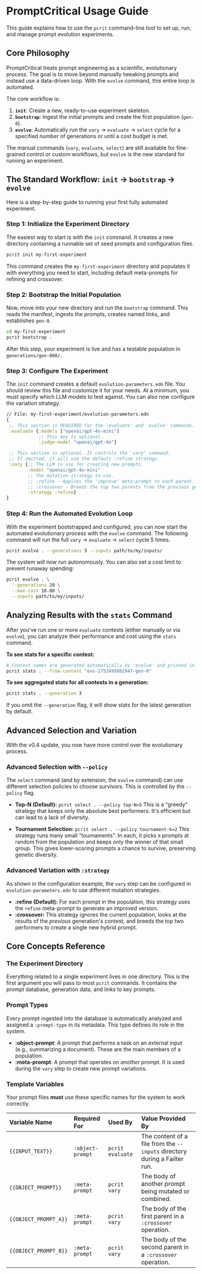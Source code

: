 # PromptCritical Usage Guide

This guide explains how to use the `pcrit` command-line tool to set up, run, and manage prompt evolution experiments.

## Core Philosophy

PromptCritical treats prompt engineering as a scientific, evolutionary process. The goal is to move beyond manually tweaking prompts and instead use a data-driven loop. With the `evolve` command, this entire loop is automated.

The core workflow is:
1.  **`init`**: Create a new, ready-to-use experiment skeleton.
2.  **`bootstrap`**: Ingest the initial prompts and create the first population (`gen-0`).
3.  **`evolve`**: Automatically run the `vary` → `evaluate` → `select` cycle for a specified number of generations or until a cost budget is met.

The manual commands (`vary`, `evaluate`, `select`) are still available for fine-grained control or custom workflows, but `evolve` is the new standard for running an experiment.

## The Standard Workflow: `init` → `bootstrap` → `evolve`

Here is a step-by-step guide to running your first fully automated experiment.

### Step 1: Initialize the Experiment Directory

The easiest way to start is with the `init` command. It creates a new directory containing a runnable set of seed prompts and configuration files.

```bash
pcrit init my-first-experiment
```

This command creates the `my-first-experiment` directory and populates it with everything you need to start, including default meta-prompts for refining and crossover.

### Step 2: Bootstrap the Initial Population

Now, move into your new directory and run the `bootstrap` command. This reads the manifest, ingests the prompts, creates named links, and establishes `gen-0`.

```bash
cd my-first-experiment
pcrit bootstrap .
```
After this step, your experiment is live and has a testable population in `generations/gen-000/`.

### Step 3: Configure The Experiment

The `init` command creates a default `evolution-parameters.edn` file. You should review this file and customize it for your needs. At a minimum, you must specify which LLM models to test against. You can also now configure the variation strategy.

```clojure
// File: my-first-experiment/evolution-parameters.edn
{
 ;; This section is REQUIRED for the 'evaluate' and 'evolve' commands.
 :evaluate {:models ["openai/gpt-4o-mini"]
            ;; This key is optional.
            :judge-model "openai/gpt-4o"}

 ;; This section is optional. It controls the 'vary' command.
 ;; If omitted, it will use the default :refine strategy.
 :vary {;; The LLM to use for creating new prompts.
        :model "openai/gpt-4o-mini"
        ;; The mutation strategy to use.
        ;; :refine - Applies the 'improve' meta-prompt to each parent. (Default)
        ;; :crossover - Breeds the top two parents from the previous generation.
        :strategy :refine}
}
```

### Step 4: Run the Automated Evolution Loop

With the experiment bootstrapped and configured, you can now start the automated evolutionary process with the `evolve` command. The following command will run the full `vary` → `evaluate` → `select` cycle 5 times.

```bash
pcrit evolve . --generations 5 --inputs path/to/my/inputs/
```

The system will now run autonomously. You can also set a cost limit to prevent runaway spending:

```bash
pcrit evolve . \
  --generations 20 \
  --max-cost 10.00 \
  --inputs path/to/my/inputs/
```

## Analyzing Results with the `stats` Command

After you've run one or more `evaluate` contests (either manually or via `evolve`), you can analyze their performance and cost using the `stats` command.

**To see stats for a specific contest:**
```bash
# Contest names are generated automatically by 'evolve' and printed in the log
pcrit stats . --from-contest "evo-1752495082947-gen-0"
```

**To see aggregated stats for all contests in a generation:**
```bash
pcrit stats . --generation 3
```
If you omit the `--generation` flag, it will show stats for the latest generation by default.

## Advanced Selection and Variation

With the v0.4 update, you now have more control over the evolutionary process.

### Advanced Selection with `--policy`

The `select` command (and by extension, the `evolve` command) can use different selection policies to choose survivors. This is controlled by the `--policy` flag.

*   **Top-N (Default):** `pcrit select . --policy top-N=5`
    This is a "greedy" strategy that keeps only the absolute best performers. It's efficient but can lead to a lack of diversity.

*   **Tournament Selection:** `pcrit select . --policy tournament-k=2`
    This strategy runs many small "tournaments". In each, it picks `k` prompts at random from the population and keeps only the winner of that small group. This gives lower-scoring prompts a chance to survive, preserving genetic diversity.

### Advanced Variation with `:strategy`

As shown in the configuration example, the `vary` step can be configured in `evolution-parameters.edn` to use different mutation strategies.

*   **:refine (Default):** For each prompt in the population, this strategy uses the `refine` meta-prompt to generate an improved version.
*   **:crossover:** This strategy ignores the current population, looks at the results of the *previous* generation's contest, and breeds the top two performers to create a single new hybrid prompt.

## Core Concepts Reference

### The Experiment Directory

Everything related to a single experiment lives in one directory. This is the first argument you will pass to most `pcrit` commands. It contains the prompt database, generation data, and links to key prompts.

### Prompt Types

Every prompt ingested into the database is automatically analyzed and assigned a `:prompt-type` in its metadata. This type defines its role in the system.

*   **:object-prompt**: A prompt that performs a task on an external input (e.g., summarizing a document). These are the main members of a population.
*   **:meta-prompt**: A prompt that operates on *another prompt*. It is used during the `vary` step to create new prompt variations.

### Template Variables

Your prompt files **must** use these specific names for the system to work correctly.

| Variable Name     | Required For     | Used By          | Value Provided By                                                  |
| :---------------- | :--------------- | :--------------- | :----------------------------------------------------------------- |
| `{{INPUT_TEXT}}`  | `:object-prompt` | `pcrit evaluate` | The content of a file from the `--inputs` directory during a Failter run. |
| `{{OBJECT_PROMPT}}` | `:meta-prompt`   | `pcrit vary`     | The body of another prompt being mutated or combined.              |
| `{{OBJECT_PROMPT_A}}` | `:meta-prompt`   | `pcrit vary`     | The body of the first parent in a `:crossover` operation.          |
| `{{OBJECT_PROMPT_B}}` | `:meta-prompt`   | `pcrit vary`     | The body of the second parent in a `:crossover` operation.         |
